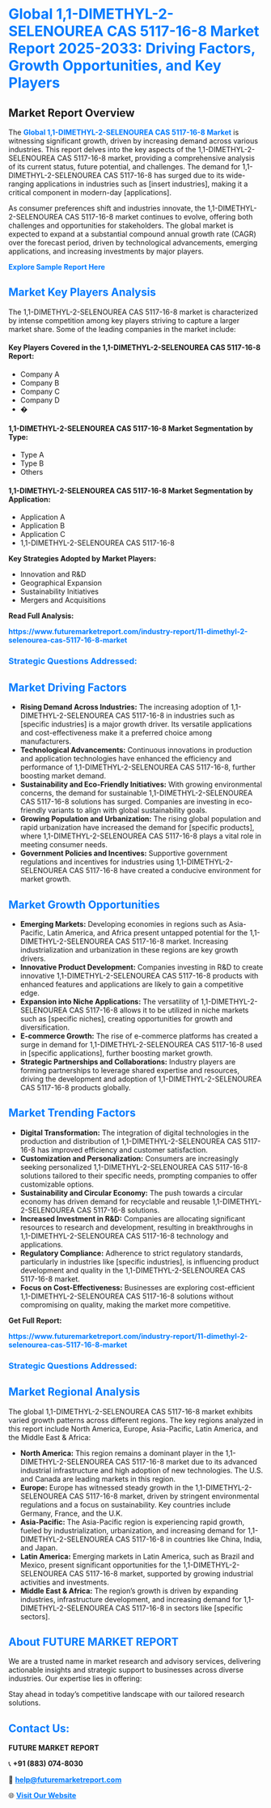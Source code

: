 <h1 style="color: #007BFF;">Global 1,1-DIMETHYL-2-SELENOUREA CAS 5117-16-8 Market Report 2025-2033: Driving Factors, Growth Opportunities, and Key Players</h1>

<section id="overview">
<h2>Market Report Overview</h2>
<p>The <a href="https://www.futuremarketreport.com/industry-report/11-dimethyl-2-selenourea-cas-5117-16-8-market" style="color: #007BFF; text-decoration: none;"><strong>Global 1,1-DIMETHYL-2-SELENOUREA CAS 5117-16-8 Market</strong></a> is witnessing significant growth, driven by increasing demand across various industries. This report delves into the key aspects of the 1,1-DIMETHYL-2-SELENOUREA CAS 5117-16-8 market, providing a comprehensive analysis of its current status, future potential, and challenges. The demand for 1,1-DIMETHYL-2-SELENOUREA CAS 5117-16-8 has surged due to its wide-ranging applications in industries such as [insert industries], making it a critical component in modern-day [applications].</p>
<p>As consumer preferences shift and industries innovate, the 1,1-DIMETHYL-2-SELENOUREA CAS 5117-16-8 market continues to evolve, offering both challenges and opportunities for stakeholders. The global market is expected to expand at a substantial compound annual growth rate (CAGR) over the forecast period, driven by technological advancements, emerging applications, and increasing investments by major players.</p>
</section>

<section id="overview">
<p><a href="https://www.futuremarketreport.com/request-sample/reportId=119166" style="color: #007BFF; text-decoration: none;"><strong>Explore Sample Report Here</strong></a></p>
</section>

<section id="key-players">
<h2 style="color: #007BFF;">Market Key Players Analysis</h2>
<p>The 1,1-DIMETHYL-2-SELENOUREA CAS 5117-16-8 market is characterized by intense competition among key players striving to capture a larger market share. Some of the leading companies in the market include:</p>
<h4>Key Players Covered in the 1,1-DIMETHYL-2-SELENOUREA CAS 5117-16-8 Report:</h4>
<ul><li>Company A</li><li>Company B</li><li>Company C</li><li>Company D</li><li>�</li></ul>
<h4>1,1-DIMETHYL-2-SELENOUREA CAS 5117-16-8 Market Segmentation by Type:</h4>
<ul><li>Type A</li><li>Type B</li><li>Others</li></ul>

<h4>1,1-DIMETHYL-2-SELENOUREA CAS 5117-16-8 Market Segmentation by Application:</h4>
<ul><li>Application A</li><li>Application B</li><li>Application C</li><li>1,1-DIMETHYL-2-SELENOUREA CAS 5117-16-8</li></ul>
<p><strong>Key Strategies Adopted by Market Players:</strong></p>
<ul>
<li>Innovation and R&D</li>
<li>Geographical Expansion</li>
<li>Sustainability Initiatives</li>
<li>Mergers and Acquisitions</li>
</ul>
</section>

<section>
<p><strong>Read Full Analysis: </strong></p><a href="https://www.futuremarketreport.com/industry-report/11-dimethyl-2-selenourea-cas-5117-16-8-market" style="color: #007BFF; text-decoration: none;"><strong>https://www.futuremarketreport.com/industry-report/11-dimethyl-2-selenourea-cas-5117-16-8-market</strong></a>
<h3 style="color: #007BFF;">Strategic Questions Addressed:</h3>
</section>

<section id="driving-factors">
<h2 style="color: #007BFF;">Market Driving Factors</h2>
<ul>
<li><strong>Rising Demand Across Industries:</strong> The increasing adoption of 1,1-DIMETHYL-2-SELENOUREA CAS 5117-16-8 in industries such as [specific industries] is a major growth driver. Its versatile applications and cost-effectiveness make it a preferred choice among manufacturers.</li>
<li><strong>Technological Advancements:</strong> Continuous innovations in production and application technologies have enhanced the efficiency and performance of 1,1-DIMETHYL-2-SELENOUREA CAS 5117-16-8, further boosting market demand.</li>
<li><strong>Sustainability and Eco-Friendly Initiatives:</strong> With growing environmental concerns, the demand for sustainable 1,1-DIMETHYL-2-SELENOUREA CAS 5117-16-8 solutions has surged. Companies are investing in eco-friendly variants to align with global sustainability goals.</li>
<li><strong>Growing Population and Urbanization:</strong> The rising global population and rapid urbanization have increased the demand for [specific products], where 1,1-DIMETHYL-2-SELENOUREA CAS 5117-16-8 plays a vital role in meeting consumer needs.</li>
<li><strong>Government Policies and Incentives:</strong> Supportive government regulations and incentives for industries using 1,1-DIMETHYL-2-SELENOUREA CAS 5117-16-8 have created a conducive environment for market growth.</li>
</ul>
</section>

<section id="growth-opportunities">
<h2 style="color: #007BFF;">Market Growth Opportunities</h2>
<ul>
<li><strong>Emerging Markets:</strong> Developing economies in regions such as Asia-Pacific, Latin America, and Africa present untapped potential for the 1,1-DIMETHYL-2-SELENOUREA CAS 5117-16-8 market. Increasing industrialization and urbanization in these regions are key growth drivers.</li>
<li><strong>Innovative Product Development:</strong> Companies investing in R&D to create innovative 1,1-DIMETHYL-2-SELENOUREA CAS 5117-16-8 products with enhanced features and applications are likely to gain a competitive edge.</li>
<li><strong>Expansion into Niche Applications:</strong> The versatility of 1,1-DIMETHYL-2-SELENOUREA CAS 5117-16-8 allows it to be utilized in niche markets such as [specific niches], creating opportunities for growth and diversification.</li>
<li><strong>E-commerce Growth:</strong> The rise of e-commerce platforms has created a surge in demand for 1,1-DIMETHYL-2-SELENOUREA CAS 5117-16-8 used in [specific applications], further boosting market growth.</li>
<li><strong>Strategic Partnerships and Collaborations:</strong> Industry players are forming partnerships to leverage shared expertise and resources, driving the development and adoption of 1,1-DIMETHYL-2-SELENOUREA CAS 5117-16-8 products globally.</li>
</ul>
</section>

<section id="trending-factors">
<h2 style="color: #007BFF;">Market Trending Factors</h2>
<ul>
<li><strong>Digital Transformation:</strong> The integration of digital technologies in the production and distribution of 1,1-DIMETHYL-2-SELENOUREA CAS 5117-16-8 has improved efficiency and customer satisfaction.</li>
<li><strong>Customization and Personalization:</strong> Consumers are increasingly seeking personalized 1,1-DIMETHYL-2-SELENOUREA CAS 5117-16-8 solutions tailored to their specific needs, prompting companies to offer customizable options.</li>
<li><strong>Sustainability and Circular Economy:</strong> The push towards a circular economy has driven demand for recyclable and reusable 1,1-DIMETHYL-2-SELENOUREA CAS 5117-16-8 solutions.</li>
<li><strong>Increased Investment in R&D:</strong> Companies are allocating significant resources to research and development, resulting in breakthroughs in 1,1-DIMETHYL-2-SELENOUREA CAS 5117-16-8 technology and applications.</li>
<li><strong>Regulatory Compliance:</strong> Adherence to strict regulatory standards, particularly in industries like [specific industries], is influencing product development and quality in the 1,1-DIMETHYL-2-SELENOUREA CAS 5117-16-8 market.</li>
<li><strong>Focus on Cost-Effectiveness:</strong> Businesses are exploring cost-efficient 1,1-DIMETHYL-2-SELENOUREA CAS 5117-16-8 solutions without compromising on quality, making the market more competitive.</li>
</ul>
</section>

<section>
<p><strong>Get Full Report: </strong></p><a href="https://www.futuremarketreport.com/industry-report/11-dimethyl-2-selenourea-cas-5117-16-8-market" style="color: #007BFF; text-decoration: none;"><strong>https://www.futuremarketreport.com/industry-report/11-dimethyl-2-selenourea-cas-5117-16-8-market</strong></a>
<h3 style="color: #007BFF;">Strategic Questions Addressed:</h3>
</section>


<section id="regional-analysis">
<h2 style="color: #007BFF;">Market Regional Analysis</h2>
<p>The global 1,1-DIMETHYL-2-SELENOUREA CAS 5117-16-8 market exhibits varied growth patterns across different regions. The key regions analyzed in this report include North America, Europe, Asia-Pacific, Latin America, and the Middle East & Africa:</p>
<ul>
<li><strong>North America:</strong> This region remains a dominant player in the 1,1-DIMETHYL-2-SELENOUREA CAS 5117-16-8 market due to its advanced industrial infrastructure and high adoption of new technologies. The U.S. and Canada are leading markets in this region.</li>
<li><strong>Europe:</strong> Europe has witnessed steady growth in the 1,1-DIMETHYL-2-SELENOUREA CAS 5117-16-8 market, driven by stringent environmental regulations and a focus on sustainability. Key countries include Germany, France, and the U.K.</li>
<li><strong>Asia-Pacific:</strong> The Asia-Pacific region is experiencing rapid growth, fueled by industrialization, urbanization, and increasing demand for 1,1-DIMETHYL-2-SELENOUREA CAS 5117-16-8 in countries like China, India, and Japan.</li>
<li><strong>Latin America:</strong> Emerging markets in Latin America, such as Brazil and Mexico, present significant opportunities for the 1,1-DIMETHYL-2-SELENOUREA CAS 5117-16-8 market, supported by growing industrial activities and investments.</li>
<li><strong>Middle East & Africa:</strong> The region’s growth is driven by expanding industries, infrastructure development, and increasing demand for 1,1-DIMETHYL-2-SELENOUREA CAS 5117-16-8 in sectors like [specific sectors].</li>
</ul>
</section>

<footer>
<h2 style="color: #007BFF;">About FUTURE MARKET REPORT</h2>
<p>We are a trusted name in market research and advisory services, delivering actionable insights and strategic support to businesses across diverse industries. Our expertise lies in offering:</p>

<p>Stay ahead in today’s competitive landscape with our tailored research solutions.</p>

<h2 style="color: #007BFF;">Contact Us:</h2>
<p><strong>FUTURE MARKET REPORT</strong></p>
<p>📞 <strong>+91 (883) 074-8030</strong></p>
<p>📧 <strong><a href="mailto:help@futuremarketreport.com" style="color: #007BFF;">help@futuremarketreport.com</a></strong></p>
<p>🌐 <strong><a href="https://www.futuremarketreport.com/" style="color: #007BFF;">Visit Our Website</a></strong></p>
</footer>